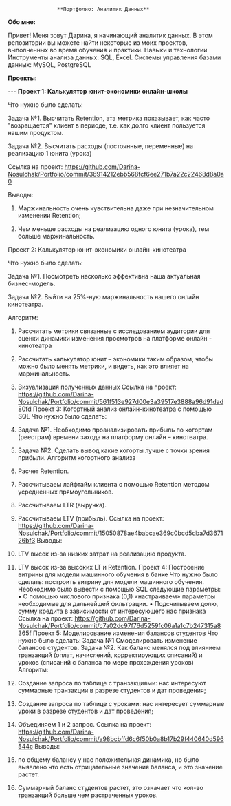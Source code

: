                     **Портфолио: Аналитик Данных**
**Обо мне:**

Привет! Меня зовут Дарина, я начинающий аналитик данных. В этом репозитории вы можете найти некоторые из моих проектов, выполненных во время обучения и практики.
Навыки и технологии
Инструменты анализа данных: SQL, Excel.
Системы управления базами данных: MySQL, PostgreSQL

**Проекты:**

--- **Проект 1: Калькулятор юнит-экономики онлайн-школы**

Что нужно было сделать:

Задача №1. Высчитать Retention, эта метрика показывает, как часто "возращается" клиент в периоде, т.е. как долго клиент пользуется нашим продуктом.

Задача №2. Высчитать расходы (постоянные, переменные) на реализацию 1 юнита (урока)

Ссылка на проект: https://github.com/Darina-Nosulchak/Portfolio/commit/36914212ebb568fcf6ee271b7a22c22468d8a0a0

Выводы:

1.	Маржинальность очень чувствительна даже при незначительном изменении Retention;
	
3.	Чем меньше расходы на реализацию одного юнита (урока), тем больше маржинальность.

Проект 2: Калькулятор юнит-экономики онлайн-кинотеатра

Что нужно было сделать:

Задача №1. Посмотреть насколько эффективна наша актуальная бизнес-модель.

Задача №2. Выйти на 25%-ную маржинальность нашего онлайн кинотеатра.

Алгоритм:

1.	Рассчитать метрики связанные с исследованием аудитории для оценки динамики изменения просмотров на платформе онлайн - кинотеатра

2.	Рассчитать калькулятор юнит – экономики таким образом, чтобы можно было менять метрики, и видеть, как это влияет на маржинальность.
4.	Визуализация полученных данных
Ссылка на проект: https://github.com/Darina-Nosulchak/Portfolio/commit/561f513e927d00e3a39517e3888a96d91dad80fd
Проект 3: Когортный анализ онлайн-кинотеатра с помощью SQL
Что нужно было сделать:
1.	Задача №1. Необходимо проанализировать прибыль по когортам (реестрам) времени захода на платформу онлайн – кинотеатра.
2.	Задача №2. Сделать вывод какие когорты лучше с точки зрения прибыли.
Алгоритм когортного анализа
1.	Расчет Retention.
2.	Рассчитываем лайфтайм клиента с помощью Retention методом усредненных прямоугольников.
3.	Рассчитываем LTR (выручка).
4.	Рассчитываем LTV (прибыль).
Ссылка на проект: https://github.com/Darina-Nosulchak/Portfolio/commit/15050878ae4babcae369c0bcd5dba7d367126bf3
Выводы:
1.	LTV высок из-за низких затрат на реализацию продукта.
2.	LTV высок из-за высоких LT и Retention.
Проект 4: Построение витрины для модели машинного обучения в банке
Что нужно было сделать: построить витрину для модели машинного обучения.
Необходимо было вывести с помощью SQL следующие параметры:
• С помощью числового признака (0,1) «настраиваем» параметры необходимые для дальнейшей фильтрации.
• Подсчитываем долю, сумму кредита в зависимости от интересующего нас признака
Ссылка на проект: https://github.com/Darina-Nosulchak/Portfolio/commit/c7a02dc97f76d5259fc06a1a1c7b247315a8365f
Проект 5: Моделирование изменения балансов студентов
Что нужно было сделать:
Задача №1 Смоделировать изменение балансов студентов.
Задача №2. Как баланс менялся под влиянием транзакций (оплат, начислений, корректирующих списаний) и уроков (списаний с баланса по мере прохождения уроков)
Алгоритм:
1.	 Создание запроса по таблице с транзакциями: нас интересуют суммарные транзакции в разрезе студентов и дат проведения;

2.	Создание запроса по таблице с уроками: нас интересует суммарные уроки в разрезе студентов и дат проведения;

3.	Объединяем 1 и 2 запрос.
Ссылка на проект: https://github.com/Darina-Nosulchak/Portfolio/commit/a98bcbffd6c6f50b0a8b17b29f440640d596544c
Выводы:
1.	по общему балансу у нас положительная динамика, но было выявлено что есть отрицательные значения баланса, и это значение растет.
2.	Суммарный баланс студентов растет, это означает что кол-во транзакций больше чем растраченных уроков.
